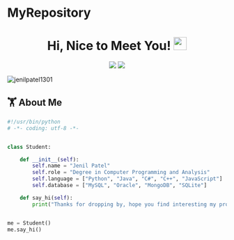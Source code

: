 # MyRepository

<h1 align="center">
  Hi, Nice to Meet You! <img src="https://media.giphy.com/media/hvRJCLFzcasrR4ia7z/giphy.gif" width="30px">
</h1>




<p align="center">   
  <a href="mailto:jenilp110@gmail.com" target="_blank"><img src="https://img.shields.io/badge/-Email-0D1117?style=for-the-badge&logo=gmail&logoColor=0078D4"></a>
  <a href="https://linkedin.com/in/jenil-patel-044456197/" target="_blank"><img src="https://img.shields.io/badge/-LinkedIn-0D1117?style=for-the-badge&logo=linkedin&logoColor=0078D4"></a>
    <!--https://dev.to/envoy_/150-badges-for-github-pnk-->
</p>

<p align="left"> <img src="https://komarev.com/ghpvc/?username=jenilpatel1301&label=Profile%20views&color=0e75b6&style=flat" alt="jenilpatel1301" /> </p>

## 🏋 About Me

```python
#!/usr/bin/python
# -*- coding: utf-8 -*-


class Student:

    def __init__(self):
        self.name = "Jenil Patel"
        self.role = "Degree in Computer Programming and Analysis"
        self.language = ["Python", "Java", "C#", "C++", "JavaScript"]
        self.database = ["MySQL", "Oracle", "MongoDB", "SQLite"]

    def say_hi(self):
        print("Thanks for dropping by, hope you find interesting my profile :)")


me = Student()
me.say_hi()
```

